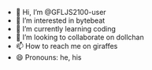 - 👋 Hi, I’m @GFLJS2100-user
- 👀 I’m interested in bytebeat
- 🌱 I’m currently learning coding
- 💞️ I’m looking to collaborate on dollchan
- 📫 How to reach me on giraffes
- 😄 Pronouns: he, his

<!---
GFLJS2100-user/GFLJS2100-user is a ✨ special ✨ repository because its `README.md` (this file) appears on your GitHub profile.
You can click the Preview link to take a look at your changes.
--->
